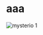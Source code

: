 # aaa

![mysterio 1](https://user-images.githubusercontent.com/102810697/161277792-732ae9c4-bf5c-40df-b598-ef266c900750.jpg)
